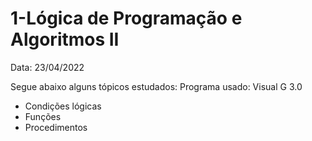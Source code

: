 # 1-Lógica de Programação e Algoritmos II

Data: 23/04/2022

Segue abaixo alguns tópicos estudados:
Programa usado: Visual G 3.0
- Condições lógicas
- Funções
- Procedimentos

